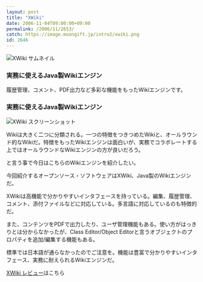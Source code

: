 ```yaml
---
layout: post
title: "XWiki"
date: 2006-11-04T09:00:00+09:00
permalink: /2006/11/2653/
catch: https://image.moongift.jp/intro2/xwiki.png
id: 2646
---
```

 ![XWiki サムネイル](https://image.moongift.jp/intro2/xwiki.t.png "XWiki サムネイル")
  

### 実務に使えるJava製Wikiエンジン
  
履歴管理、コメント、PDF出力など多彩な機能をもったWikiエンジンです。  
<!--more-->  

### 実務に使えるJava製Wikiエンジン
  

![XWiki スクリーンショット](https://image.moongift.jp/intro2/xwiki.png "XWiki スクリーンショット")

  

Wikiは大きく二つに分類される。一つの特徴をつきつめたWikiと、オールラウンド的なWikiだ。特徴をもったWikiエンジンは面白いが、実務でコラボレートする上ではオールラウンドなWikiエンジンの方が良いだろう。

  

と言う事で今日はこちらのWikiエンジンを紹介したい。

  

今回紹介するオープンソース・ソフトウェアはXWiki、Java製のWikiエンジンだ。

  

XWikiは高機能で分かりやすいインタフェースを持っている。編集、履歴管理、コメント、添付ファイルなどに対応している。多言語に対応しているのも特徴的だ。

  

また、コンテンツをPDFで出力したり、ユーザ管理機能もある。使い方がはっきりとは分からなかったが、Class Editor/Object Editorと言うオブジェクトのプロパティを追加/編集する機能もある。

  

標準では日本語が通らなかったのでご注意を。機能は豊富で分かりやすいインタフェース、実務に耐えられるWikiエンジンだ。

  

[XWiki レビュー](http://oss.moongift.jp/review/i-2654.html)はこちら

